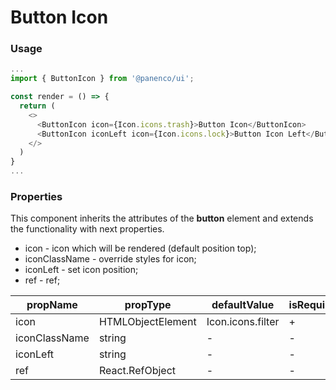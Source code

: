 # Button Icon

### Usage

```js
...
import { ButtonIcon } from '@panenco/ui';

const render = () => {
  return (
    <>
      <ButtonIcon icon={Icon.icons.trash}>Button Icon</ButtonIcon>
      <ButtonIcon iconLeft icon={Icon.icons.lock}>Button Icon Left</ButtonIcon>
    </>
  )
}
...
```

### Properties

This component inherits the attributes of the **button** element and extends the functionality with next properties.

- icon - icon which will be rendered (default position top);
- iconClassName - override styles for icon;
- iconLeft - set icon position;
- ref - ref;

| propName      | propType          | defaultValue      | isRequired |
| ------------- | ----------------- | ----------------- | ---------- |
| icon          | HTMLObjectElement | Icon.icons.filter | +          |
| iconClassName | string            | -                 | -          |
| iconLeft      | string            | -                 | -          |
| ref           | React.RefObject   | -                 | -          |
